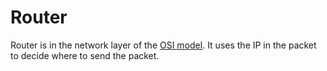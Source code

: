 # Router

Router is in the network layer of the [OSI model](./osi.md).
It uses the IP in the packet to decide where to send the packet.
